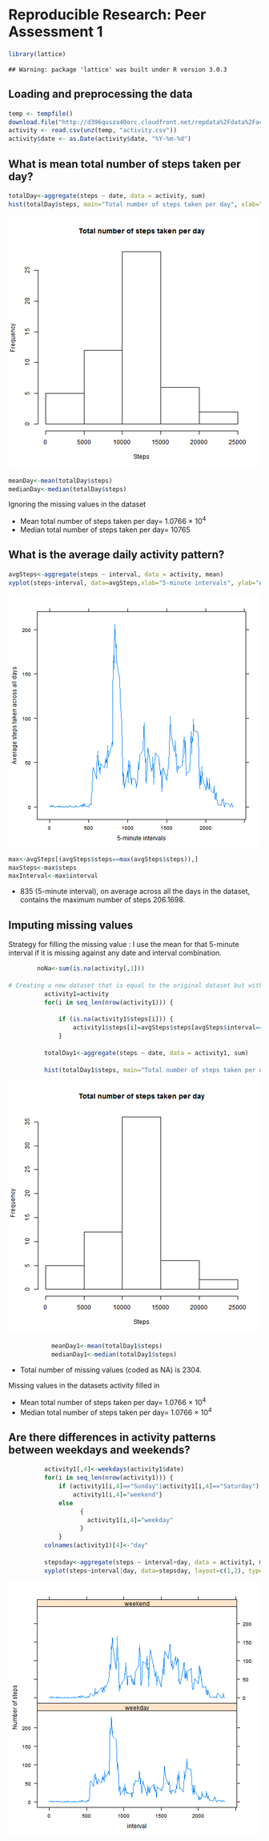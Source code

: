 # Reproducible Research: Peer Assessment 1

```r
library(lattice)
```

```
## Warning: package 'lattice' was built under R version 3.0.3
```

## Loading and preprocessing the data

```r
temp <- tempfile()
download.file("http://d396qusza40orc.cloudfront.net/repdata%2Fdata%2Factivity.zip",temp)
activity <- read.csv(unz(temp, "activity.csv"))
activity$date <- as.Date(activity$date, "%Y-%m-%d")
```

## What is mean total number of steps taken per day?

```r
totalDay<-aggregate(steps ~ date, data = activity, sum)
hist(totalDay$steps, main="Total number of steps taken per day", xlab="Steps")
```

![plot of chunk unnamed-chunk-3](figure/unnamed-chunk-3.png) 

```r
meanDay<-mean(totalDay$steps)
medianDay<-median(totalDay$steps)
```

Ignoring the missing values in the dataset

* Mean total number of steps taken per day= 1.0766 &times; 10<sup>4</sup>
* Median total number of steps taken per day= 10765

## What is the average daily activity pattern?

```r
avgSteps<-aggregate(steps ~ interval, data = activity, mean)
xyplot(steps~interval, data=avgSteps,xlab="5-minute intervals", ylab="Average steps taken across all days", type="l")
```

![plot of chunk unnamed-chunk-4](figure/unnamed-chunk-4.png) 

```r
max<-avgSteps[(avgSteps$steps==max(avgSteps$steps)),]
maxSteps<-max$steps
maxInterval<-max$interval
```

* 835 (5-minute interval), on average across all the days in the dataset, contains the maximum number of steps 206.1698.

## Imputing missing values
Strategy for filling the missing value : 
I use the mean for that 5-minute interval if it is missing against any date and interval combination.
  

```r
        noNa<-sum(is.na(activity[,1]))

# Creating a new dataset that is equal to the original dataset but with missing data filled in. 
          activity1=activity
          for(i in seq_len(nrow(activity1))) {
              
              if (is.na(activity1$steps[i])) {
                  activity1$steps[i]=avgSteps$steps[avgSteps$interval==activity1$interval[i]]}
              }
          
          totalDay1<-aggregate(steps ~ date, data = activity1, sum)

          hist(totalDay1$steps, main="Total number of steps taken per day", xlab="Steps")
```

![plot of chunk unnamed-chunk-5](figure/unnamed-chunk-5.png) 

```r
            meanDay1<-mean(totalDay1$steps)
            medianDay1<-median(totalDay1$steps)
```

* Total number of missing values (coded as NA) is 2304.

Missing values in the datasets activity filled in

* Mean total number of steps taken per day= 1.0766 &times; 10<sup>4</sup>
* Median total number of steps taken per day= 1.0766 &times; 10<sup>4</sup>

## Are there differences in activity patterns between weekdays and weekends?
                    

```r
          activity1[,4]<-weekdays(activity1$date)
          for(i in seq_len(nrow(activity1))) {
              if (activity1[i,4]=="Sunday"|activity1[i,4]=="Saturday") {
                  activity1[i,4]="weekend"}
              else 
                    {
                      activity1[i,4]="weekday"
                    }
              }
          colnames(activity1)[4]<-"day"
          
          stepsday<-aggregate(steps ~ interval+day, data = activity1, mean)
          xyplot(steps~interval|day, data=stepsday, layout=c(1,2), type="l", ylab="Number of steps")
```

![plot of chunk unnamed-chunk-6](figure/unnamed-chunk-6.png) 
